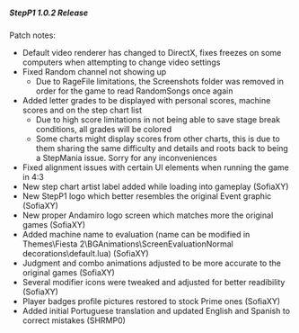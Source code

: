 ##### StepP1 1.0.2 Release

Patch notes:

- Default video renderer has changed to DirectX, fixes freezes on some computers when attempting to change video settings
- Fixed Random channel not showing up
    - Due to RageFile limitations, the Screenshots folder was removed in order for the game to read RandomSongs once again
- Added letter grades to be displayed with personal scores, machine scores and on the step chart list
    - Due to high score limitations in not being able to save stage break conditions, all grades will be colored
    - Some charts might display scores from other charts, this is due to them sharing the same difficulty and details and roots back to being a StepMania issue. Sorry for any inconveniences
- Fixed alignment issues with certain UI elements when running the game in 4:3
- New step chart artist label added while loading into gameplay (SofiaXY)
- New StepP1 logo which better resembles the original Event graphic (SofiaXY)
- New proper Andamiro logo screen which matches more the original games (SofiaXY)
- Added machine name to evaluation (name can be modified in Themes\Fiesta 2\BGAnimations\ScreenEvaluationNormal decorations\default.lua) (SofiaXY)
- Judgment and combo animations adjusted to be more accurate to the original games (SofiaXY)
- Several modifier icons were tweaked and adjusted for better readibility (SofiaXY)
- Player badges profile pictures restored to stock Prime ones (SofiaXY)
- Added initial Portuguese translation and updated English and Spanish to correct mistakes (SHRMP0)